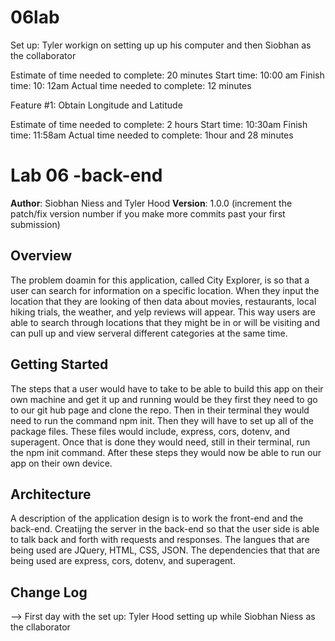 # 06lab

Set up: Tyler workign on setting up up his computer and then Siobhan as the collaborator

Estimate of time needed to complete: 20 minutes
Start time: 10:00 am
Finish time: 10: 12am
Actual time needed to complete: 12 minutes


Feature #1: Obtain Longitude and Latitude

Estimate of time needed to complete: 2 hours
Start time: 10:30am
Finish time: 11:58am
Actual time needed to complete: 1hour and 28 minutes

# Lab 06 -back-end

**Author**: Siobhan Niess and Tyler Hood
**Version**: 1.0.0 (increment the patch/fix version number if you make more commits past your first submission)

## Overview
<!-- Provide a high level overview of what this application is and why you are building it, beyond the fact that it's an assignment for this class. (i.e. What's your problem domain?) -->
The problem doamin for this application, called City Explorer, is so that a user can search for information on a specific location. When they input the location that they are looking of then data about movies, restaurants, local hiking trials, the weather, and yelp reviews will appear. This way users are able to search through locations that they might be in or will be visiting and can pull up and view serveral different categories at the same time.

## Getting Started
<!-- What are the steps that a user must take in order to build this app on their own machine and get it running? -->
The steps that a user would have to take to be able to build this app on their own machine and get it up and running would be they first they need to go to our git hub page and clone the repo. Then in their terminal they would need to run the command npm init. Then they will have to set up all of the package files. These files would include, express, cors, dotenv, and superagent. Once that is done they would need, still in their terminal, run the npm init command. After these steps they would now be able to run our app on their own device.

## Architecture
<!-- Provide a detailed description of the application design. What technologies (languages, libraries, etc) you're using, and any other relevant design information. --> A description of the application design is to work the front-end and the back-end. Creatijng the server in the back-end so that the user side is able to talk back and forth with requests and responses. The langues that are being used are JQuery, HTML, CSS, JSON. The dependencies that that are being used are express, cors, dotenv, and superagent.

## Change Log
<!-- Use this area to document the iterative changes made to your application as each feature is successfully implemented. Use time stamps.

11-20-2018 4:59pm - Application now has a fully-functional express server, with a GET route for the location resource.

## Credits and Collaborations
<!-- Give credit (and a link) to other people or resources that helped you build this application. -->
--> First day with the set up: Tyler Hood setting up while Siobhan Niess  as the cllaborator